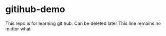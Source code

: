 # gitihub-demo
This repo is for learning git hub. Can be deleted later
This line remains no matter what
